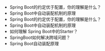 - Spring Boot的约定优于配置，你的理解是什么？
- Spring Boot中自动装配机制的原理
- Spring Boot的约定优于配置，你的理解是什么？
- Spring Boot中自动装配机制的原理
- 如何理解 Spring Boot中的Starter？
- SpringBoot如何解决跨域问题？
- Spring Boot自动装配原理